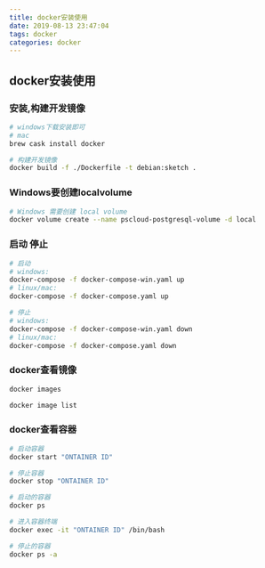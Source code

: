 ```yaml
---
title: docker安装使用
date: 2019-08-13 23:47:04
tags: docker
categories: docker
---
```


## docker安装使用

### 安装,构建开发镜像

```bash
# windows下载安装即可
# mac
brew cask install docker

# 构建开发镜像
docker build -f ./Dockerfile -t debian:sketch .
```

### Windows要创建localvolume

```bash
# Windows 需要创建 local volume
docker volume create --name pscloud-postgresql-volume -d local
```

### 启动 停止

```bash
# 启动
# windows:
docker-compose -f docker-compose-win.yaml up
# linux/mac:
docker-compose -f docker-compose.yaml up

# 停止
# windows:
docker-compose -f docker-compose-win.yaml down
# linux/mac:
docker-compose -f docker-compose.yaml down
```

### docker查看镜像

```bash
docker images

docker image list
```

### docker查看容器

```bash
# 启动容器
docker start "ONTAINER ID"

# 停止容器
docker stop "ONTAINER ID"

# 启动的容器
docker ps

# 进入容器终端
docker exec -it "ONTAINER ID" /bin/bash

# 停止的容器
docker ps -a
```
